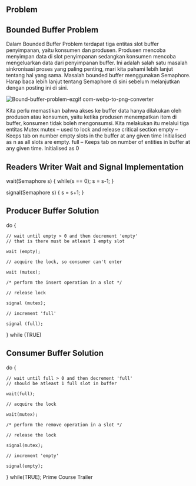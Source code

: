 ## Problem

## Bounded Buffer Problem
Dalam Bounded Buffer Problem terdapat tiga entitas slot buffer penyimpanan, yaitu konsumen dan produsen. Produsen mencoba menyimpan data di slot penyimpanan sedangkan konsumen mencoba mengeluarkan data dari penyimpanan buffer.
Ini adalah salah satu masalah sinkronisasi proses yang paling penting, mari kita pahami lebih lanjut tentang hal yang sama.
Masalah bounded buffer menggunakan Semaphore. Harap baca lebih lanjut tentang Semaphore di sini sebelum melanjutkan dengan posting ini di sini.



![Bound-buffer-problem-ezgif com-webp-to-png-converter](https://github.com/rizkiyogatama27/SysOP24-3123521020/assets/160556478/29453182-9f6e-4dde-8d94-6da678e5459d)


Kita perlu memastikan bahwa akses ke buffer data hanya dilakukan oleh produsen atau konsumen, yaitu ketika produsen menempatkan item di buffer, konsumen tidak boleh mengonsumsi.
Kita melakukan itu melalui tiga entitas
Mutex mutex – used to lock and release critical section
empty – Keeps tab on number empty slots in the buffer at any given time
Initialised as n as all slots are empty.
full – Keeps tab on number of entities in buffer at any given time.
Initialised as 0

## Readers Writer Wait and Signal Implementation


wait(Semaphore s)
{
  while(s == 0);
  s = s-1;
}

signal(Semaphore s)
{
  s = s+1;
}

## Producer Buffer Solution


do
{

    // wait until empty > 0 and then decrement 'empty'
    // that is there must be atleast 1 empty slot
    
    wait (empty);
    
    // acquire the lock, so consumer can't enter
    
    wait (mutex);

    /* perform the insert operation in a slot */

    // release lock
    
    signal (mutex);
    
    // increment 'full'
    
    signal (full);
  }
while (TRUE)


## Consumer Buffer Solution

do 
{   

    // wait until full > 0 and then decrement 'full'
    // should be atleast 1 full slot in buffer
    
    wait(full);
    
    // acquire the lock
   
    wait(mutex);  
    
    /* perform the remove operation in a slot */ 
    
    // release the lock
    
    signal(mutex); 
    
    // increment 'empty'
    
    signal(empty); 
    
} 
while(TRUE);
Prime Course Trailer



